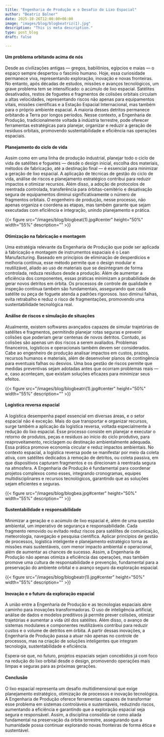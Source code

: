 ```yaml
---
title: "Engenharia de Produção e o Desafio do Lixo Espacial"
author: "Beatriz Bolner"
date: 2025-10-26T12:00:00+06:00
image: "images/blog/blogbeatriz(1).jpg"
description: "This is meta description."
type: post_blog
draft: false

---
```


#### Um problema orbitando acima de nós

Desde as civilizações antigas — gregos, babilônios, egípcios e maias — o espaço sempre despertou o fascínio humano. Hoje, essa curiosidade permanece viva, representando exploração, inovação e novas fronteiras. No entanto, após décadas de estudos, missões e avanços tecnológicos, um grave problema tem se intensificado: o acúmulo de lixo espacial.
Satélites desativados, restos de foguetes e fragmentos de colisões orbitais circulam a altas velocidades, representando riscos não apenas para equipamentos vitais, missões científicas e a Estação Espacial Internacional, mas também para o próprio ambiente espacial. A maioria desses detritos permanece orbitando a Terra por longos períodos.
Nesse contexto, a Engenharia de Produção, tradicionalmente voltada à indústria terrestre, pode oferecer ferramentas estratégicas para planejar, organizar e reduzir a geração de resíduos orbitais, promovendo sustentabilidade e eficiência nas operações espaciais.

#### Planejamento do ciclo de vida

Assim como em uma linha de produção industrial, planejar todo o ciclo de vida de satélites e foguetes — desde o design inicial, escolha dos materiais, métodos de fabricação, até a destinação final — é essencial para minimizar a geração de lixo espacial.
A aplicação de técnicas de gestão do ciclo de vida, análise de riscos e planejamento estratégico contribui para reduzir impactos e otimizar recursos. Além disso, a adoção de protocolos de reentrada controlada, transferência para órbitas-cemitério e desativação segura de equipamentos diminui significativamente o número de fragmentos orbitais.
O engenheiro de produção, nesse processo, não apenas organiza e coordena as etapas, mas também garante que sejam executadas com eficiência e integração, unindo planejamento e prática.

{{< figure src="/images/blog/blogbeat(1).jpg#center" height="50%" width="55%" description="" >}}

#### Otimização na fabricação e montagem

Uma estratégia relevante da Engenharia de Produção que pode ser aplicada à fabricação e montagem de instrumentos espaciais é o Lean Manufacturing. Baseado em princípios de eliminação de desperdícios e melhoria contínua, esse método permite que o design modular e reutilizável, aliado ao uso de materiais que se desintegram de forma controlada, reduza resíduos desde a produção.
Além de aumentar a eficiência dos componentes, essas práticas minimizam a probabilidade de gerar novos detritos em órbita.
Os processos de controle de qualidade e inspeção contínua também são fundamentais, assegurando que cada satélite ou peça de foguete atenda a padrões rigorosos. Isso diminui falhas, evita retrabalho e reduz o risco de fragmentações, promovendo uma sustentabilidade tecnológica real.

#### Análise de riscos e simulação de situações

Atualmente, existem softwares avançados capazes de simular trajetórias de satélites e fragmentos, permitindo planejar rotas seguras e prevenir colisões que poderiam gerar centenas de novos detritos.
Contudo, as colisões são apenas um dos riscos a serem avaliados. Problemas financeiros, logísticos e operacionais também devem ser considerados. Cabe ao engenheiro de produção analisar impactos em custos, prazos, recursos humanos e materiais, além de desenvolver planos de contingência para eventuais falhas ou desvios.
Uma boa gestão de riscos permite que medidas preventivas sejam adotadas antes que ocorram problemas reais — e, caso aconteçam, que existam soluções eficazes para minimizar seus efeitos.

{{< figure src="/images/blog/blogbeatri(1).jpg#center" height="50%" width="55%" description="" >}}

#### Logística reversa espacial

A logística desempenha papel essencial em diversas áreas, e o setor espacial não é exceção. Mais do que transportar e organizar recursos, surge também a aplicação da logística reversa, voltada especialmente à redução do lixo espacial.
Esse processo consiste em planejar e executar o retorno de produtos, peças e resíduos ao início do ciclo produtivo, para reaproveitamento, reciclagem ou destinação ambientalmente adequada. Essa prática promove economia circular e reduz impactos ambientais.
No contexto espacial, a logística reversa pode se manifestar por meio da coleta ativa, com satélites dedicados à remoção de detritos, ou coleta passiva, em que dispositivos capturam fragmentos e os direcionam à reentrada segura na atmosfera.
A Engenharia de Produção é fundamental para coordenar projetos complexos como esses, integrando cronogramas, equipes multidisciplinares e recursos tecnológicos, garantindo que as soluções sejam eficientes e seguras.

{{< figure src="/images/blog/blogbea.jpg#center" height="50%" width="55%" description="" >}}

#### Sustentabilidade e responsabilidade

Minimizar a geração e o acúmulo de lixo espacial é, além de uma questão ambiental, um imperativo de segurança e responsabilidade. Cada fragmento removido ou evitado reduz riscos para satélites de comunicação, meteorologia, navegação e pesquisa científica.
Aplicar princípios de gestão de processos, logística inteligente e planejamento estratégico torna as missões mais sustentáveis, com menor impacto ambiental e operacional, além de aumentar as chances de sucesso. Assim, a Engenharia de Produção não apenas otimiza a eficiência das operações, mas também promove uma cultura de responsabilidade e prevenção, fundamental para a preservação do ambiente orbital e o avanço seguro da exploração espacial.

{{< figure src="/images/blog/blogbeatr(1).jpg#center" height="50%" width="55%" description="" >}}

#### Inovação e o futuro da exploração espacial

A união entre a Engenharia de Produção e as tecnologias espaciais abre caminho para inovações transformadoras. O uso de inteligência artificial, análise de dados e modelos preditivos já permite prever colisões, otimizar trajetórias e aumentar a vida útil dos satélites. Além disso, o avanço de sistemas modulares e componentes reutilizáveis contribui para reduzir custos e o volume de detritos em órbita. A partir dessas inovações, a Engenharia de Produção passa a atuar não apenas no controle de processos, mas na criação de soluções inteligentes que integram tecnologia, sustentabilidade e eficiência.

Espera-se que, no futuro, projetos espaciais sejam concebidos já com foco na redução do lixo orbital desde o design, promovendo operações mais limpas e seguras para as próximas gerações.

#### Conclusão 

O lixo espacial representa um desafio multidimensional que exige planejamento estratégico, otimização de processos e inovação tecnológica. A Engenharia de Produção oferece ferramentas capazes de transformar esse problema em sistemas controláveis e sustentáveis, reduzindo riscos, aumentando a eficiência e garantindo que a exploração espacial seja segura e responsável.
Assim, a disciplina consolida-se como aliada fundamental na preservação da órbita terrestre, assegurando que a humanidade possa continuar explorando novas fronteiras de forma ética e sustentável.
